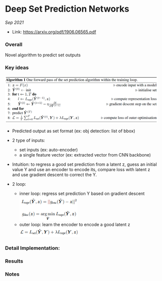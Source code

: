 # Deep Set Prediction Networks

_Sep 2021_

- Link: https://arxiv.org/pdf/1906.06565.pdf

### Overall

Novel algorithm to predict set outputs

### Key ideas
![](images/set_pred_algo.png?raw=true)

- Predicted output as set format (ex: obj detection: list of bbox)

- 2 type of inputs:
    * set inputs (ex: auto-encoder)
    * a single feature vector (ex: extracted vector from CNN backbone)
- Intuition: to regress a good set prediction from a latent z, guess an initial value Y and use an encoder to encode its, compare loss with latent z and use gradient descent to correct the Y.

- 2 loop:
    * inner loop: regress set prediction Y based on gradient descent
    ![](images/set_pred_decode.png?raw=true)
    * outer loop: learn the encoder to encode a good latent z
    ![](images/set_pred_outer_loss.png?raw=true)

### Detail Implementation:

### Results


### Notes
